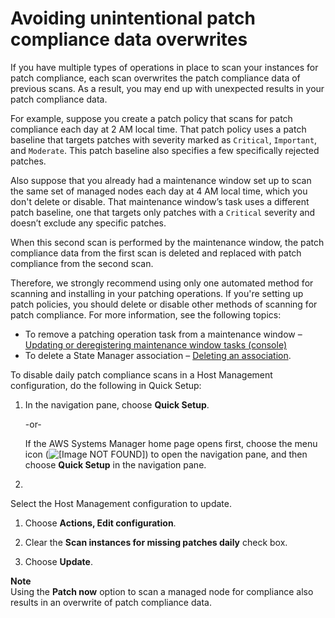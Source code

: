 # Avoiding unintentional patch compliance data overwrites<a name="avoid-patch-compliance-overwrites"></a>

If you have multiple types of operations in place to scan your instances for patch compliance, each scan overwrites the patch compliance data of previous scans\. As a result, you may end up with unexpected results in your patch compliance data\.

For example, suppose you create a patch policy that scans for patch compliance each day at 2 AM local time\. That patch policy uses a patch baseline that targets patches with severity marked as `Critical`, `Important`, and `Moderate`\. This patch baseline also specifies a few specifically rejected patches\. 

Also suppose that you already had a maintenance window set up to scan the same set of managed nodes each day at 4 AM local time, which you don't delete or disable\. That maintenance window’s task uses a different patch baseline, one that targets only patches with a `Critical` severity and doesn’t exclude any specific patches\. 

When this second scan is performed by the maintenance window, the patch compliance data from the first scan is deleted and replaced with patch compliance from the second scan\. 

Therefore, we strongly recommend using only one automated method for scanning and installing in your patching operations\. If you're setting up patch policies, you should delete or disable other methods of scanning for patch compliance\. For more information, see the following topics: 
+ To remove a patching operation task from a maintenance window – [Updating or deregistering maintenance window tasks \(console\)](sysman-maintenance-update.md#sysman-maintenance-update-tasks) 
+ To delete a State Manager association – [Deleting an association](systems-manager-state-manager-delete-association.md)\.

To disable daily patch compliance scans in a Host Management configuration, do the following in Quick Setup:

1. In the navigation pane, choose **Quick Setup**\.

   \-or\-

   If the AWS Systems Manager home page opens first, choose the menu icon \(![\[Image NOT FOUND\]](http://docs.aws.amazon.com/systems-manager/latest/userguide/images/menu-icon-small.png)\) to open the navigation pane, and then choose **Quick Setup** in the navigation pane\.

1. 

   Select the Host Management configuration to update\.

1. Choose **Actions, Edit configuration**\.

1. Clear the **Scan instances for missing patches daily** check box\.

1. Choose **Update**\.

**Note**  
Using the **Patch now** option to scan a managed node for compliance also results in an overwrite of patch compliance data\. 